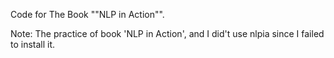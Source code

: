 Code for The Book ""NLP in Action"".

Note: The practice of book 'NLP in Action', and I did't use nlpia since I failed to install it.
 
 

